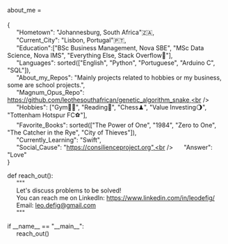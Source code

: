 about_me = <br /><br />{<br />
    &emsp;&ensp;"Hometown": "Johannesburg, South Africa"🇿🇦,<br />
    &emsp;&ensp;"Current_City": "Lisbon, Portugal"🇵🇹,<br />
    &emsp;&ensp;"Education":["BSc Business Management, Nova SBE", "MSc Data Science, Nova IMS", "Everything Else, Stack Overflow🥹"],<br />
    &emsp;&ensp;"Languages": sorted(["English", "Python", "Portuguese", "Arduino C", "SQL"]),<br />
    &emsp;&ensp;"About_my_Repos": "Mainly projects related to hobbies or my business, some are school projects.",<br />
    &emsp;&ensp;"Magnum_Opus_Repo": https://github.com/leothesouthafrican/genetic_algorithm_snake,<br />
    &emsp;&ensp;"Hobbies": ["Gym🏋🏻", "Reading📖", "Chess♟", "Value Investing🌖", "Tottenham Hotspur FC⚽️"],<br />
    &emsp;&ensp;"Favorite_Books": sorted(["The Power of One", "1984", "Zero to One", "The Catcher in the Rye", "City of Thieves"]),<br />
    &emsp;&ensp;"Currently_Learning": "Swift",<br />
    &emsp;&ensp;"Social_Cause": "https://consilienceproject.org",<br />
    &emsp;&ensp;"Answer": "Love"<br />
}<br />

def reach_out():<br />
    &emsp;&ensp;"""<br />
    &emsp;&ensp;Let's discuss problems to be solved!<br />
    &emsp;&ensp;You can reach me on LinkedIn: https://www.linkedin.com/in/leodefig/<br />
    &emsp;&ensp;Email: leo.defig@gmail.com<br />
    &emsp;&ensp;"""<br />

if  \_\_name\_\_ == "\_\_main\_\_":<br />
		&emsp;&ensp;reach_out()<br />
